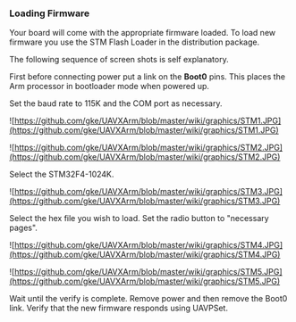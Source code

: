 ### Loading Firmware ###

Your board will come with the appropriate firmware loaded. To load new firmware you use the STM Flash Loader in the distribution package.

The following sequence of screen shots is self explanatory.

First before connecting power put a link on the **Boot0** pins. This places the Arm processor in bootloader mode when powered up.

Set the baud rate to 115K and the COM port as necessary.

![https://github.com/gke/UAVXArm/blob/master/wiki/graphics/STM1.JPG](https://github.com/gke/UAVXArm/blob/master/wiki/graphics/STM1.JPG)

![https://github.com/gke/UAVXArm/blob/master/wiki/graphics/STM2.JPG](https://github.com/gke/UAVXArm/blob/master/wiki/graphics/STM2.JPG)

Select the STM32F4-1024K.

![https://github.com/gke/UAVXArm/blob/master/wiki/graphics/STM3.JPG](https://github.com/gke/UAVXArm/blob/master/wiki/graphics/STM3.JPG)

Select the hex file you wish to load. Set the radio button to "necessary pages".

![https://github.com/gke/UAVXArm/blob/master/wiki/graphics/STM4.JPG](https://github.com/gke/UAVXArm/blob/master/wiki/graphics/STM4.JPG)

![https://github.com/gke/UAVXArm/blob/master/wiki/graphics/STM5.JPG](https://github.com/gke/UAVXArm/blob/master/wiki/graphics/STM5.JPG)

Wait until the verify is complete. Remove power and then remove the Boot0 link. Verify that the new firmware responds using UAVPSet.
